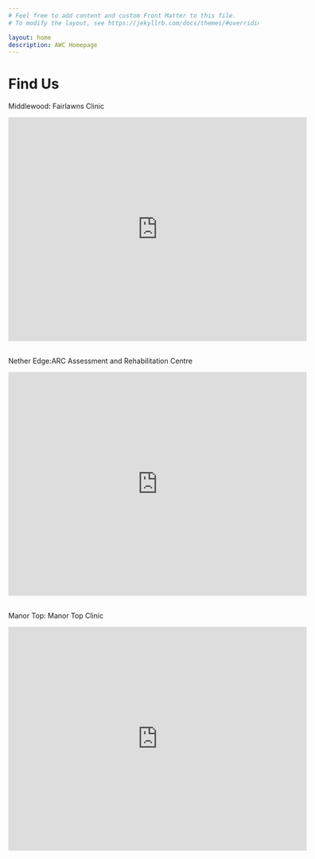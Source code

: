 ```yaml
---
# Feel free to add content and custom Front Matter to this file.
# To modify the layout, see https://jekyllrb.com/docs/themes/#overriding-theme-defaults

layout: home
description: AWC Homepage
---
```

<h1>Find Us</h1>
<p>Middlewood: Fairlawns Clinic</p>
<div class="map-responsive">
<iframe src="https://www.google.com/maps/embed?pb=!1m18!1m12!1m3!1d2377.7697888695593!2d-1.5173712842619458!3d53.418943179994244!2m3!1f0!2f0!3f0!3m2!1i1024!2i768!4f13.1!3m3!1m2!1s0x487978d98a262533%3A0xe191c63d8d265b06!2sFairlawns!5e0!3m2!1sen!2suk!4v1641852792716!5m2!1sen!2suk" width="600" height="450" style="border:0;" allowfullscreen></iframe>
</div>
<br>
<p>Nether Edge:ARC Assessment and Rehabilitation Centre</p>
<div class="map-responsive">
<iframe src="https://www.google.com/maps/embed?pb=!1m18!1m12!1m3!1d2381.065751189171!2d-1.500114184216558!3d53.35997818139121!2m3!1f0!2f0!3f0!3m2!1i1024!2i768!4f13.1!3m3!1m2!1s0x4879826a7d62982d%3A0xa8f435660e21aa5c!2sLyndhurst%20Rd%2C%20Sheffield!5e0!3m2!1sen!2suk!4v1641936610294!5m2!1sen!2suk" width="600" height="450" style="border:0;" allowfullscreen></iframe>
</div>
<br>
<p>Manor Top: Manor Top Clinic</p>
<div class="map-responsive">
<iframe src="https://www.google.com/maps/embed?pb=!1m18!1m12!1m3!1d2381.0683494014706!2d-1.4316292842165457!3d53.359931681394755!2m3!1f0!2f0!3f0!3m2!1i1024!2i768!4f13.1!3m3!1m2!1s0x487982ca0fb8f6b3%3A0x4581d630ffaaeb83!2s18%20Ridgeway%20Rd%2C%20Sheffield%20S12%202ST!5e0!3m2!1sen!2suk!4v1641935999670!5m2!1sen!2suk" width="600" height="450" style="border:0;" allowfullscreen></iframe>
</div>
